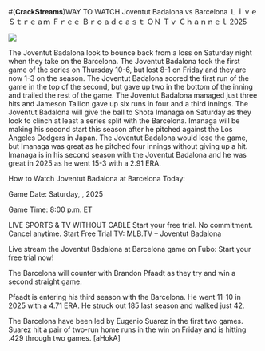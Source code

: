 #(𝐂𝐫𝐚𝐜𝐤𝐒𝐭𝐫𝐞𝐚𝐦𝐬)WAY TO WATCH Joventut Badalona vs Barcelona Ｌｉｖｅ Ｓｔｒｅａｍ Ｆｒｅｅ Ｂｒｏａｄｃａｓｔ ＯＮ Ｔｖ Ｃｈａｎｎｅｌ  2025  
  
  
[![](https://i.imgur.com/qSNzIqt.png)](https://movie.rssnews.media/jmBMYtNPy.php)  
  
The Joventut Badalona look to bounce back from a loss on Saturday night when they take on the Barcelona. The Joventut Badalona took the first game of the series on Thursday 10-6, but lost 8-1 on Friday and they are now 1-3 on the season. The Joventut Badalona scored the first run of the game in the top of the second, but gave up two in the bottom of the inning and trailed the rest of the game. The Joventut Badalona managed just three hits and Jameson Taillon gave up six runs in four and a third innings. The Joventut Badalona will give the ball to Shota Imanaga on Saturday as they look to clinch at least a series split with the Barcelona. Imanaga will be making his second start this season after he pitched against the Los Angeles Dodgers in Japan. The Joventut Badalona would lose the game, but Imanaga was great as he pitched four innings without giving up a hit. Imanaga is in his second season with the Joventut Badalona and he was great in 2025 as he went 15-3 with a 2.91 ERA.

How to Watch Joventut Badalona at Barcelona Today:

Game Date: Saturday, , 2025

Game Time: 8:00 p.m. ET

LIVE SPORTS & TV WITHOUT CABLE
Start your free trial. No commitment. Cancel anytime.
Start Free Trial
TV: MLB.TV – Joventut Badalona

Live stream the Joventut Badalona at Barcelona game on Fubo: Start your free trial now!

The Barcelona will counter with Brandon Pfaadt as they try and win a second straight game.

Pfaadt is entering his third season with the Barcelona. He went 11-10 in 2025 with a 4.71 ERA. He struck out 185 last season and walked just 42.

The Barcelona have been led by Eugenio Suarez in the first two games. Suarez hit a pair of two-run home runs in the win on Friday and is hitting .429 through two games. [aHokA]